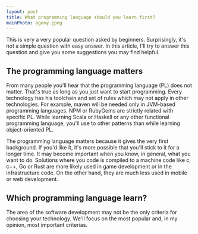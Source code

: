 ```yaml
---
layout: post
title: What programming language should you learn first?
mainPhoto: agony.jpeg
---
```


This is very a very popular question asked by beginners. Surprisingly, it's not a simple question with easy answer. In this article, I'll try to answer this question and give you some suggestions you may find helpful.

## The programming language matters

From many people you'll hear that the programming language (PL) does not matter. That's true as long as you just want to start programming. Every technology has his toolchain and set of rules which may not apply in other technologies. For example, maven will be needed only in JVM-based programming languages. NPM or RubyGems are strictly related with specific PL. While learning Scala or Haskell or any other functional programming language, you'll use to other patterns than while learning object-oriented PL.

The programming language matters because it gives the very first background. If you'd like it, it's more possible that you'll stick to it for a longer time. It may become important when you know, in general, what you want to do. Solutions where you code is compiled to a machine code like c, c++, Go or Rust are more likely used in game development or in the infrastructure code. On the other hand, they are much less used in mobile or web development.

## Which programming language learn?

The area of the software development may not be the only criteria for choosing your technology. We'll focus on the most popular and, in my opinion, most important criterias.
